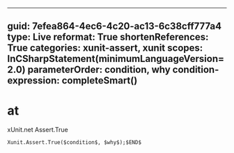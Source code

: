 ----
guid: 7efea864-4ec6-4c20-ac13-6c38cff777a4
type: Live
reformat: True
shortenReferences: True
categories: xunit-assert, xunit
scopes: InCSharpStatement(minimumLanguageVersion=2.0)
parameterOrder: condition, why
condition-expression: completeSmart()
----

# at

xUnit.net Assert.True

```
Xunit.Assert.True($condition$, $why$);$END$
```
